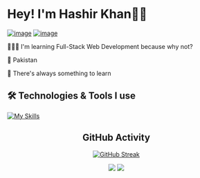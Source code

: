 # Hey! I'm Hashir Khan👋🏻
<a href="https://discordapp.com/users/1107250877082910841/">![image](https://img.shields.io/badge/Discord-5865F2?style=for-the-badge&logo=discord&logoColor=white)</a>
<a href="mailto:hashirkhanfr@gmail.com">![image](https://img.shields.io/badge/Gmail-D14836?style=for-the-badge&logo=gmail&logoColor=white)</a>

🧑🏻‍💻 I'm learning Full-Stack Web Development because why not?

📌 Pakistan

📕 There's always something to learn

## **🛠️ Technologies & Tools I use**
[![My Skills](https://skillicons.dev/icons?i=tailwind,bootstrap,html,css,js,linux,netlify,vscode)](https://skillicons.dev)

<div align="center">
  
## **GitHub Activity**
  
</div>

<div align="center">
  
[![GitHub Streak](https://streak-stats.demolab.com?user=hashirkhanfr&locale=en)](https://git.io/streak-stats)

![](http://github-profile-summary-cards.vercel.app/api/cards/stats?username=hashirkhanfr&theme=default) ![](http://github-profile-summary-cards.vercel.app/api/cards/most-commit-language?username=hashirkhanfr&theme=default)

</div>
<!---
hashirkhanfr/hashirkhanfr is a ✨ special ✨ repository because its `README.md` (this file) appears on your GitHub profile.
You can click the Preview link to take a look at your changes.
--->
